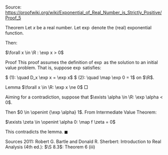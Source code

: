 # 

Source: https://proofwiki.org/wiki/Exponential_of_Real_Number_is_Strictly_Positive/Proof_5



Theorem
Let $x$ be a real number.
Let $\exp$ denote the (real) exponential function.

Then:

$\forall x \in \R : \exp x > 0$


Proof
This proof assumes the definition of $\exp$ as the solution to an initial value problem.
That is, suppose $\exp$ satisfies:

$ (1): \quad D_x \exp x = \exp x$
$ (2): \quad \map \exp 0 = 1$
on $\R$.


Lemma
$\forall x \in \R: \exp x \ne 0$
$\Box$

Aiming for a contradiction, suppose that $\exists \alpha \in \R: \exp \alpha < 0$.

Then $0 \in \openint {\exp \alpha} 1$.
From Intermediate Value Theorem:

$\exists \zeta \in \openint \alpha 0: \map f \zeta = 0$

This contradicts the lemma.
$\blacksquare$


Sources
2011: Robert G. Bartle and Donald R. Sherbert: Introduction to Real Analysis (4th ed.): $\S 8.3$: Theorem $6 \ \text {(iii)}$




